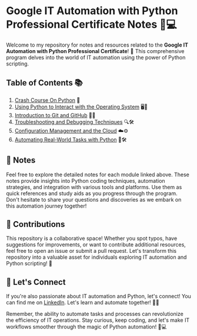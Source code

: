 # Google IT Automation with Python Professional Certificate Notes 🐍💻

Welcome to my repository for notes and resources related to the **Google IT Automation with Python Professional Certificate**! 🚀 This comprehensive program delves into the world of IT automation using the power of Python scripting.

## Table of Contents 📚

1. [Crash Course On Python](https://github.com/9QIX/Google-IT-Automation-With-Python-Notes/tree/main/I.%20Crash%20Course%20on%20Python) 🐍
2. [Using Python to Interact with the Operating System](./02-python-interact-with-os.md) 🖥️🐍
3. [Introduction to Git and GitHub](./03-introduction-to-git-and-github.md) 🚀🔗
4. [Troubleshooting and Debugging Techniques](./04-troubleshooting-and-debugging.md) 🔍🛠️
5. [Configuration Management and the Cloud](./05-configuration-management-and-cloud.md) ☁️⚙️
6. [Automating Real-World Tasks with Python](./06-automating-real-world-tasks.md) 🤖🛠️

## 📝 Notes

Feel free to explore the detailed notes for each module linked above. These notes provide insights into Python coding techniques, automation strategies, and integration with various tools and platforms. Use them as quick references and study aids as you progress through the program. Don't hesitate to share your questions and discoveries as we embark on this automation journey together!

## 🤝 Contributions

This repository is a collaborative space! Whether you spot typos, have suggestions for improvements, or want to contribute additional resources, feel free to open an issue or submit a pull request. Let's transform this repository into a valuable asset for individuals exploring IT automation and Python scripting! 🌟

## 🚀 Let's Connect

If you're also passionate about IT automation and Python, let's connect! You can find me on [LinkedIn](https://www.linkedin.com/in/khlbulaong/). Let's learn and automate together! 👥💬

Remember, the ability to automate tasks and processes can revolutionize the efficiency of IT operations. Stay curious, keep coding, and let's make IT workflows smoother through the magic of Python automation! 🐍💻
